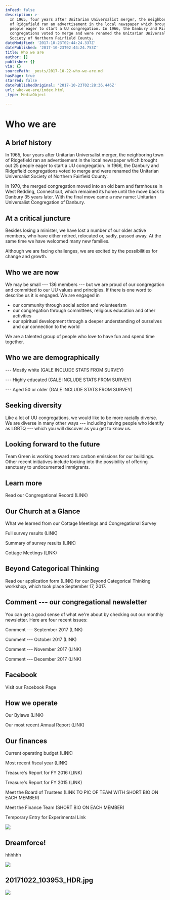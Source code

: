 ```yaml
---
inFeed: false
description: >-
  In 1965, four years after Unitarian Universalist merger, the neighboring town
  of Ridgefield ran an advertisement in the local newspaper which brought out 25
  people eager to start a UU congregation. In 1966, the Danbury and Ridgefield
  congregations voted to merge and were renamed the Unitarian Universalist
  Society of Northern Fairfield County.
dateModified: '2017-10-23T02:44:24.337Z'
datePublished: '2017-10-23T02:44:24.753Z'
title: Who we are
author: []
publisher: {}
via: {}
sourcePath: _posts/2017-10-22-who-we-are.md
hasPage: true
starred: false
datePublishedOriginal: '2017-10-23T02:28:36.446Z'
url: who-we-are/index.html
_type: MediaObject

---
```

# Who we are

## A brief history

In 1965, four years after Unitarian Universalist merger, the neighboring town of Ridgefield ran an advertisement in the local newspaper which brought out 25 people eager to start a UU congregation. In 1966, the Danbury and Ridgefield congregations voted to merge and were renamed the Unitarian Universalist Society of Northern Fairfield County.

In 1970, the merged congregation moved into an old barn and farmhouse in West Redding, Connecticut, which remained its home until the move back to Danbury 35 years later. With the final move came a new name: Unitarian Universalist Congregation of Danbury.

## At a critical juncture

Besides losing a minister, we have lost a number of our older active members, who have either retired, relocated or, sadly, passed away. At the same time we have welcomed many new families.

Although we are facing challenges, we are excited by the possibilities for change and growth.

## Who we are now

We may be small --- 136 members --- but we are proud of our congregation and committed to our UU values and principles. If there is one word to describe us it is engaged. We are engaged in

* our community through social action and volunteerism
* our congregation through committees, religious education and other activities
* our spiritual development through a deeper understanding of ourselves and our connection to the world

We are a talented group of people who love to have fun and spend time together.

## Who we are demographically

--- Mostly white (GALE INCLUDE STATS FROM SURVEY)

--- Highly educated (GALE INCLUDE STATS FROM SURVEY)

--- Aged 50 or older (GALE INCLUDE STATS FROM SURVEY)

## Seeking diversity

Like a lot of UU congregations, we would like to be more racially diverse. We are diverse in many other ways --- including having people who identify as LGBTQ --- which you will discover as you get to know us.

## Looking forward to the future

Team Green is working toward zero carbon emissions for our buildings. Other recent initiatives include looking into the possibility of offering sanctuary to undocumented immigrants.

## Learn more

Read our Congregational Record (LINK)

## Our Church at a Glance

What we learned from our Cottage Meetings and Congregational Survey

Full survey results (LINK)

Summary of survey results (LINK)

Cottage Meetings (LINK)

## Beyond Categorical Thinking

Read our application form (LINK) for our Beyond Categorical Thinking workshop, which took place September 17, 2017\.

## Comment --- our congregational newsletter

You can get a good sense of what we're about by checking out our monthly newsletter. Here are four recent issues:

Comment --- September 2017 (LINK)

Comment --- October 2017 (LINK)

Comment --- November 2017 (LINK)

Comment --- December 2017 (LINK)

## Facebook

Visit our Facebook Page

## How we operate

Our Bylaws (LINK)

Our most recent Annual Report (LINK)

## Our finances

Current operating budget (LINK)

Most recent fiscal year (LINK)

Treasure's Report for FY 2016 (LINK)

Treasure's Report for FY 2015 (LINK)

Meet the Board of Trustees (LINK TO PIC OF TEAM WITH SHORT BIO ON EACH MEMBER)

Meet the Finance Team (SHORT BIO ON EACH MEMBER)

Temporary Entry for Experimental Link

<article style=""><img src="https://s3-us-west-2.amazonaws.com/the-grid-img/p/c4cb7e683612d6201823dbcb221b6c11aade3a13" /><h1>Dreamforce!</h1></article>

hhhhhh

<article style=""><img src="https://imgflo.herokuapp.com/graph/2b2431f8e7ba7b0/c12623f537998b415ca755585efe5e59/noop?input=https%3A%2F%2Flh6.googleusercontent.com%2F7Fl6c0vY0ACzgXUhMz5arM-VZ92amLuOKADUZCj4zUu6jhWGTNY8Dw%3Dw1200-h630-p" /><h1>20171022_103953_HDR.jpg</h1></article>

![](https://the-grid-user-content.s3-us-west-2.amazonaws.com/2ea2cdd3-7528-433f-b7ec-4f758b3321ec.jpg)